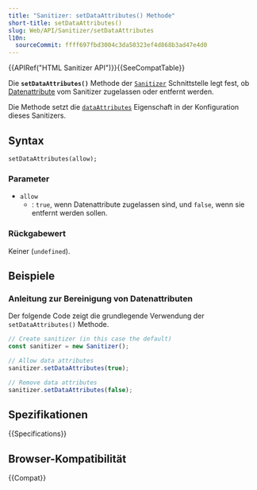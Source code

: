 ```yaml
---
title: "Sanitizer: setDataAttributes() Methode"
short-title: setDataAttributes()
slug: Web/API/Sanitizer/setDataAttributes
l10n:
  sourceCommit: ffff697fbd3004c3da50323ef4d868b3ad47e4d0
---
```


{{APIRef("HTML Sanitizer API")}}{{SeeCompatTable}}

Die **`setDataAttributes()`** Methode der [`Sanitizer`](/de/docs/Web/API/Sanitizer) Schnittstelle legt fest, ob [Datenattribute](/de/docs/Web/HTML/Reference/Global_attributes/data-*) vom Sanitizer zugelassen oder entfernt werden.

Die Methode setzt die [`dataAttributes`](/de/docs/Web/API/SanitizerConfig#dataattributes) Eigenschaft in der Konfiguration dieses Sanitizers.

## Syntax

```js-nolint
setDataAttributes(allow);
```

### Parameter

- `allow`
  - : `true`, wenn Datenattribute zugelassen sind, und `false`, wenn sie entfernt werden sollen.

### Rückgabewert

Keiner (`undefined`).

## Beispiele

### Anleitung zur Bereinigung von Datenattributen

Der folgende Code zeigt die grundlegende Verwendung der `setDataAttributes()` Methode.

```js
// Create sanitizer (in this case the default)
const sanitizer = new Sanitizer();

// Allow data attributes
sanitizer.setDataAttributes(true);

// Remove data attributes
sanitizer.setDataAttributes(false);
```

## Spezifikationen

{{Specifications}}

## Browser-Kompatibilität

{{Compat}}
